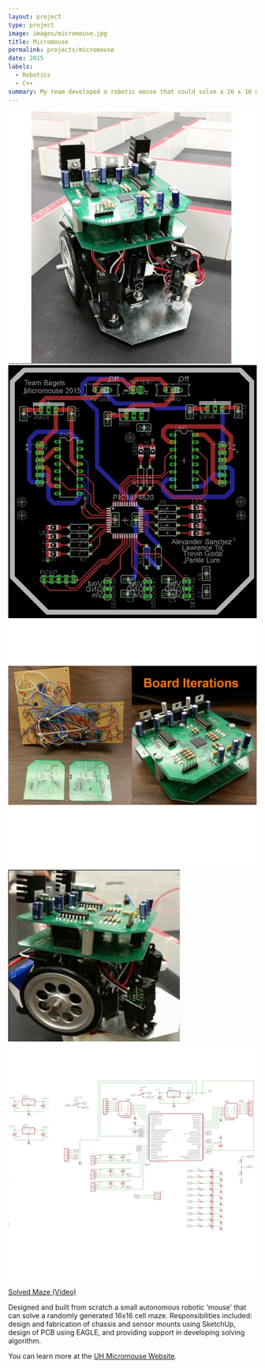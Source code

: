 ```yaml
---
layout: project
type: project
image: images/micromouse.jpg
title: Micromouse
permalink: projects/micromouse
date: 2015
labels:
  - Robotics
  - C++
summary: My team developed a robotic mouse that could solve a 16 x 16 maze.
---
```


<div class="ui small rounded images">
  <img class="ui image" src="../images/MicroMouse1.jpg">
  <img class="ui image" src="../images/MM2.jpg"> 
  <img class="ui image" src="../images/MM3.jpg"> 
  <img class="ui image" src="../images/MM4.jpg"> 
  <img class="ui image" src="../images/MM6.png"> 
</div>

[Solved Maze (Video)](https://drive.google.com/file/d/0B3oLXv5IVIObTzNlUmdYRlhxdDA/view?usp=sharing)


Designed and built from scratch a small autonomous robotic ‘mouse’ that can solve a randomly generated 16x16 cell maze. Responsibilities included: design and fabrication of chassis and sensor mounts using SketchUp, design of PCB using EAGLE, and providing support in developing solving algorithm.

You can learn more at the [UH Micromouse Website](http://www-ee.eng.hawaii.edu/~mmouse/about.html).



